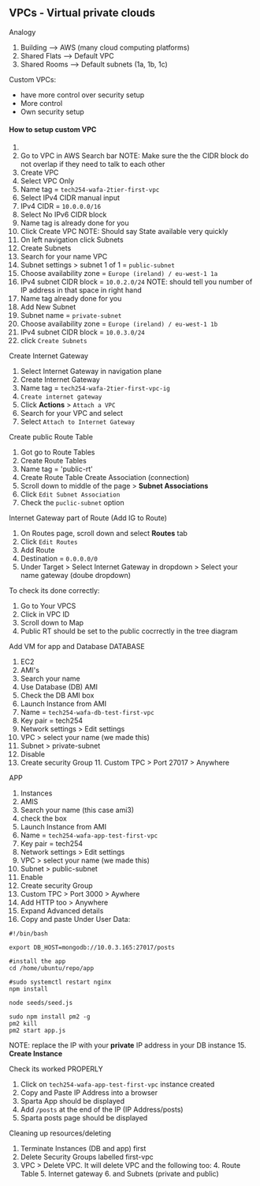## VPCs - Virtual private clouds 

Analogy
1. Building --> AWS (many cloud computing platforms)
2. Shared Flats --> Default VPC
3. Shared Rooms --> Default subnets (1a, 1b, 1c)


Custom VPCs:
- have more control over security setup
- More control
- Own security setup

#### How to setup custom VPC
1. 
2. Go to VPC in AWS Search bar
NOTE: Make sure the the CIDR block do not overlap if they need to talk to each other
2. Create VPC
3. Select VPC Only
4. Name tag = `tech254-wafa-2tier-first-vpc`
5. Select IPv4 CIDR manual input
5. IPv4 CIDR = `10.0.0.0/16`
6. Select No IPv6 CIDR block
7. Name tag is already done for you 
8. Click Create VPC
NOTE: Should say State available very quickly
9. On left navigation click Subnets
10. Create Subnets
11. Search for your name VPC 
12. Subnet settings > subnet 1 of 1 = `public-subnet`
13. Choose availability zone = `Europe (ireland) / eu-west-1 1a`
14. IPv4 subnet CIDR block = `10.0.2.0/24`
NOTE: should tell you number of IP address in that space in right hand
15. Name tag already done for you 
16. Add New Subnet
17. Subnet name = `private-subnet`
18. Choose availability zone = `Europe (ireland) / eu-west-1 1b`
19. IPv4 subnet CIDR block = `10.0.3.0/24`
20. click `Create Subnets`

Create Internet Gateway
1. Select Internet Gateway in navigation plane
2. Create Internet Gateway 
3. Name tag = `tech254-wafa-2tier-first-vpc-ig`
4. `Create internet gateway `
5. Click **Actions** > `Attach a VPC`
6. Search for your VPC and select
7. Select `Attach to Internet Gateway`

Create public Route Table
1. Got go to Route Tables
2. Create Route Tables
3. Name tag = 'public-rt'
4. Create Route Table
Create Association (connection)
5. Scroll down to middle of the page > **Subnet Associations**
6. Click `Edit Subnet Association`
7. Check the `puclic-subnet` option

Internet Gateway part of Route (Add IG to Route)
1. On Routes page, scroll down and select **Routes** tab
2. Click `Edit Routes` 
3. Add Route
4. Destination = `0.0.0.0/0`
5. Under Target > Select Internet Gateway in dropdown > Select your name gateway (doube dropdown) 

To check its done correctly:
1. Go to Your VPCS
2. Click in VPC ID
3. Scroll down to Map
4. Public RT should be set to the public cocrrectly in the tree diagram 

Add VM for app and Database
DATABASE
1. EC2
2. AMI's
3. Search your name
5. Use Database (DB) AMI
6. Check the DB AMI box
3. Launch Instance from AMI
4. Name = `tech254-wafa-db-test-first-vpc`
5. Key pair = tech254
6. Network settings > Edit settings
7. VPC > select your name (we made this)
8. Subnet > private-subnet
9. Disable
10. Create security Group
    11. Custom TPC > Port 27017 > Anywhere

APP
1. Instances
2. AMIS
3. Search your name (this case ami3)
4. check the box 
5. Launch Instance from AMI
4. Name = `tech254-wafa-app-test-first-vpc`
5. Key pair = tech254
6. Network settings > Edit settings 
7. VPC > select your name (we made this)
8. Subnet > public-subnet
9. Enable
10. Create security Group
11. Custom TPC > Port 3000 > Aywhere
12. Add HTTP too > Anywhere
13. Expand Advanced details 
14. Copy and paste Under User Data:
```commandline
#!/bin/bash

export DB_HOST=mongodb://10.0.3.165:27017/posts

#install the app 
cd /home/ubuntu/repo/app

#sudo systemctl restart nginx
npm install

node seeds/seed.js

sudo npm install pm2 -g
pm2 kill
pm2 start app.js
```
NOTE: replace the IP with your **private** IP address in your DB instance
15. **Create Instance**

Check its worked PROPERLY
1. Click on `tech254-wafa-app-test-first-vpc` instance created
2. Copy and Paste IP Address into a browser
3. Sparta App should be displayed
4. Add `/posts` at the end of the IP (IP Address/posts) 
5. Sparta posts page should be displayed 

Cleaning up resources/deleting
1. Terminate Instances (DB and app) first
2. Delete Security Groups labelled first-vpc
3. VPC > Delete VPC. It will delete VPC and the following too:
   4. Route Table
   5. Internet gateway
   6. and Subnets (private and public) 


